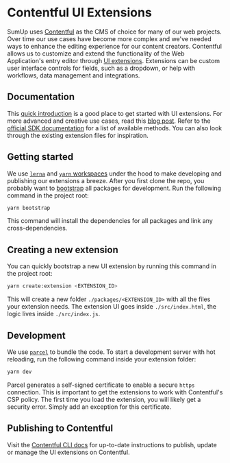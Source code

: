 # Contentful UI Extensions

SumUp uses [Contentful](https://contentful.com) as the CMS of choice for many of our web projects. Over time our use cases have become more complex and we've needed ways to enhance the editing experience for our content creators. Contentful allows us to customize and extend the functionality of the Web Application's entry editor through [UI extensions](https://github.com/contentful/ui-extensions-sdk). Extensions can be custom user interface controls for fields, such as a dropdown, or help with workflows, data management and integrations.

## Documentation

This [quick introduction](https://www.contentful.com/developers/docs/concepts/uiextensions/) is a good place to get started with UI extensions. For more advanced and creative use cases, read this [blog post](https://www.contentful.com/blog/2017/10/09/creating-ui-extensions-with-contentful/). Refer to the [official SDK documentation](https://github.com/contentful/ui-extensions-sdk) for a list of available methods. You can also look through the existing extension files for inspiration.

## Getting started

We use [`lerna`](https://github.com/lerna/lerna) and [`yarn` workspaces](https://yarnpkg.com/lang/en/docs/workspaces/) under the hood to make developing and publishing our extensions a breeze. After you first clone the repo, you probably want to [bootstrap](https://github.com/lerna/lerna#bootstrap) all packages for development. Run the following command in the project root:

```bash
yarn bootstrap
```

This command will install the dependencies for all packages and link any cross-dependencies.

## Creating a new extension

You can quickly bootstrap a new UI extension by running this command in the project root:

```bash
yarn create:extension <EXTENSION_ID>
```

This will create a new folder `./packages/<EXTENSION_ID>` with all the files your extension needs. The extension UI goes inside `./src/index.html`, the logic lives inside `./src/index.js`.

## Development

We use [`parcel`](https://github.com/parcel-bundler/parcel) to bundle the code. To start a development server with hot reloading, run the following command inside your extension folder:

```bash
yarn dev
```

Parcel generates a self-signed certificate to enable a secure `https` connection. This is important to get the extensions to work with Contentful's CSP policy. The first time you load the extension, you will likely get a security error. Simply add an exception for this certificate.

## Publishing to Contentful

Visit the [Contentful CLI docs](https://github.com/contentful/contentful-cli/tree/master/docs/extension) for up-to-date instructions to publish, update or manage the UI extensions on Contentful.
